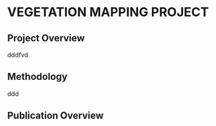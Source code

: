 # VEGETATION MAPPING PROJECT
## Project Overview
dddfvd

## Methodology 
ddd

## Publication Overview




